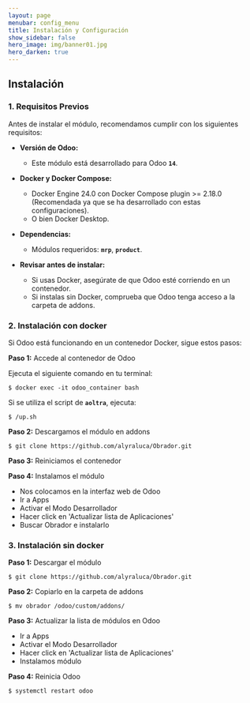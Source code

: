 ```yaml
---
layout: page
menubar: config_menu
title: Instalación y Configuración
show_sidebar: false
hero_image: img/banner01.jpg 
hero_darken: true
---
```

## **Instalación**

### **1. Requisitos Previos**  

Antes de instalar el módulo, recomendamos cumplir con los siguientes requisitos: 

- **Versión de Odoo:** 
    - Este módulo está desarrollado para Odoo **`14`**.

- **Docker y Docker Compose:** 
    - Docker Engine 24.0 con Docker Compose plugin >= 2.18.0 (Recomendada ya que se ha desarrollado con estas configuraciones). 
    - O bien Docker Desktop.
  
- **Dependencias:**  
    - Módulos requeridos: **`mrp`**, **`product`**.
  
- **Revisar antes de instalar:**
    - Si usas Docker, asegúrate de que Odoo esté corriendo en un contenedor.  
    - Si instalas sin Docker, comprueba que Odoo tenga acceso a la carpeta de addons.

### **2. Instalación con docker**
Si Odoo está funcionando en un contenedor Docker, sigue estos pasos:

**Paso 1:** Accede al contenedor de Odoo

Ejecuta el siguiente comando en tu terminal:

```
$ docker exec -it odoo_container bash
```

Si se utiliza el script de **`aoltra`**, ejecuta:

``` 
$ /up.sh 
```

**Paso 2:** Descargamos el módulo en addons

``` 
$ git clone https://github.com/alyraluca/Obrador.git
```

**Paso 3:** Reiniciamos el contenedor

**Paso 4:** Instalamos el módulo

   - Nos colocamos en la interfaz web de Odoo
   - Ir a Apps
   - Activar el Modo Desarrollador
   - Hacer click en 'Actualizar lista de Aplicaciones'
   - Buscar Obrador e instalarlo

### 3. Instalación sin docker

**Paso 1:** Descargar el módulo

``` 
$ git clone https://github.com/alyraluca/Obrador.git
```

**Paso 2:** Copiarlo en la carpeta de addons

``` 
$ mv obrador /odoo/custom/addons/
```

**Paso 3:** Actualizar la lista de módulos en Odoo
   - Ir a Apps
   - Activar el Modo Desarrollador
   - Hacer click en 'Actualizar lista de Aplicaciones'
   - Instalamos módulo
  
**Paso 4:** Reinicia Odoo

``` 
$ systemctl restart odoo
```
   


